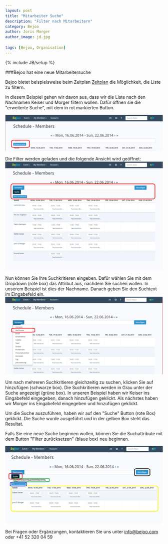 ```yaml
---
layout: post
title: "Mitarbeiter Suche"
description: "Filter nach Mitarbeitern"
category: Bejoo
author: Joris Morger
author_image: jd.jpg

tags: [Bejoo, Organisation]
---
```

{% include JB/setup %}

###Bejoo hat eine neue Mitarbeitersuche


Bejoo bietet beispielsweise beim Zeitplan [Zeitplan](https://bejoo.com/en/organisation/mitgliedschaft/zeitplan) die Möglichkeit, die Liste zu filtern.


In diesem Beispiel gehen wir davon aus, dass wir die Liste nach den Nachnamen Keiser und Morger filtern wollen.
Dafür öffnen sie die "erweiterte Suche", mit dem in rot markierten Button.

![Suche öffnen](/img/search/extended_search_button.png)


Die Filter werden geladen und die folgende Ansicht wird geöffnet:
![Suche öffnen](/img/search/basic_no_filters.png)


Nun können Sie Ihre Suchkritieren eingeben. Dafür wählen Sie mit dem Dropdown (rote box) das Attribut aus, nachdem Sie suchen wollen. In unserem Beispiel ist
dies der Nachname. Danach geben Sie den Suchtext im Eingabefeld ein.
![Suche verfeinern](/img/search/choose.png)

Um nach mehreren Suchkritieren gleichzeitig zu suchen, klicken Sie auf hinzufügen (schwarze box). Die Suchkritieren werden in Grau unter der Suche angezeigt (grüne box). In unseren Beispiel haben wir
Keiser ins Eingabefeld eingegeben, danach hinzufügen geklickt. Als nächstes haben wir Morger ins Eingabefeld eingegeben und hinzufügen geklickt.

Um die Suche auszuführen, haben wir auf den "Suche" Button (rote Box) geklickt. Die Suche wurde ausgeführt und in der gelben Box steht das Resultat.

Falls Sie eine neue Suche beginnen wollen, können Sie die Suchattribute mit dem Button "Filter zurücksetzen" (blaue box) neu beginnen.

![Gesucht](/img/search/searched.png)



Bei Fragen oder Ergänzungen, kontaktieren Sie uns unter info@bejoo.com oder +41 52 320 04 59
